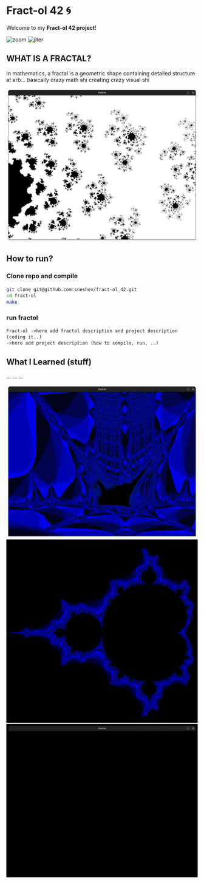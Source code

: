 # Fract-ol 42 🌀
Welcome to my **Fract-ol 42 project**!  

![zoom](assets/zoom.gif)
![jiter](assets/jiter.gif)

## WHAT IS A FRACTAL?
In mathematics, a fractal is a geometric shape containing detailed structure at arb...
basically crazy math shi creating crazy visual shi

![bl](assets/bl1.png)


## How to run?
### Clone repo and compile
```bash
git clone git@github.com:sneshev/fract-ol_42.git
cd fract-ol
make
```
### run fractol
```
Fract-ol ->here add fractol description and project description (coding it..)
->here add project description (how to compile, run, ..)

```

## What I Learned (stuff)
...
...
...

![bship](assets/bship.png)
![Mandelbrot2](assets/m2.png)
![univrs](assets/univrs.gif)
